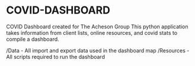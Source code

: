 # COVID-DASHBOARD
COVID Dashboard created for The Acheson Group
This python application takes information from client lists, online resources, and covid stats to compile a dashboard.


/Data - All import and export data used in the dashboard map
/Resources - All scripts required to run the dashboard
